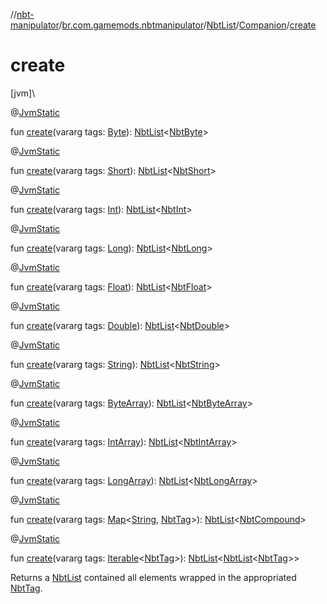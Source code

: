 //[nbt-manipulator](../../../../index.md)/[br.com.gamemods.nbtmanipulator](../../index.md)/[NbtList](../index.md)/[Companion](index.md)/[create](create.md)

# create

[jvm]\

@[JvmStatic](https://kotlinlang.org/api/latest/jvm/stdlib/kotlin.jvm/-jvm-static/index.html)

fun [create](create.md)(vararg tags: [Byte](https://kotlinlang.org/api/latest/jvm/stdlib/kotlin/-byte/index.html)): [NbtList](../index.md)&lt;[NbtByte](../../-nbt-byte/index.md)&gt;

@[JvmStatic](https://kotlinlang.org/api/latest/jvm/stdlib/kotlin.jvm/-jvm-static/index.html)

fun [create](create.md)(vararg tags: [Short](https://kotlinlang.org/api/latest/jvm/stdlib/kotlin/-short/index.html)): [NbtList](../index.md)&lt;[NbtShort](../../-nbt-short/index.md)&gt;

@[JvmStatic](https://kotlinlang.org/api/latest/jvm/stdlib/kotlin.jvm/-jvm-static/index.html)

fun [create](create.md)(vararg tags: [Int](https://kotlinlang.org/api/latest/jvm/stdlib/kotlin/-int/index.html)): [NbtList](../index.md)&lt;[NbtInt](../../-nbt-int/index.md)&gt;

@[JvmStatic](https://kotlinlang.org/api/latest/jvm/stdlib/kotlin.jvm/-jvm-static/index.html)

fun [create](create.md)(vararg tags: [Long](https://kotlinlang.org/api/latest/jvm/stdlib/kotlin/-long/index.html)): [NbtList](../index.md)&lt;[NbtLong](../../-nbt-long/index.md)&gt;

@[JvmStatic](https://kotlinlang.org/api/latest/jvm/stdlib/kotlin.jvm/-jvm-static/index.html)

fun [create](create.md)(vararg tags: [Float](https://kotlinlang.org/api/latest/jvm/stdlib/kotlin/-float/index.html)): [NbtList](../index.md)&lt;[NbtFloat](../../-nbt-float/index.md)&gt;

@[JvmStatic](https://kotlinlang.org/api/latest/jvm/stdlib/kotlin.jvm/-jvm-static/index.html)

fun [create](create.md)(vararg tags: [Double](https://kotlinlang.org/api/latest/jvm/stdlib/kotlin/-double/index.html)): [NbtList](../index.md)&lt;[NbtDouble](../../-nbt-double/index.md)&gt;

@[JvmStatic](https://kotlinlang.org/api/latest/jvm/stdlib/kotlin.jvm/-jvm-static/index.html)

fun [create](create.md)(vararg tags: [String](https://kotlinlang.org/api/latest/jvm/stdlib/kotlin/-string/index.html)): [NbtList](../index.md)&lt;[NbtString](../../-nbt-string/index.md)&gt;

@[JvmStatic](https://kotlinlang.org/api/latest/jvm/stdlib/kotlin.jvm/-jvm-static/index.html)

fun [create](create.md)(vararg tags: [ByteArray](https://kotlinlang.org/api/latest/jvm/stdlib/kotlin/-byte-array/index.html)): [NbtList](../index.md)&lt;[NbtByteArray](../../-nbt-byte-array/index.md)&gt;

@[JvmStatic](https://kotlinlang.org/api/latest/jvm/stdlib/kotlin.jvm/-jvm-static/index.html)

fun [create](create.md)(vararg tags: [IntArray](https://kotlinlang.org/api/latest/jvm/stdlib/kotlin/-int-array/index.html)): [NbtList](../index.md)&lt;[NbtIntArray](../../-nbt-int-array/index.md)&gt;

@[JvmStatic](https://kotlinlang.org/api/latest/jvm/stdlib/kotlin.jvm/-jvm-static/index.html)

fun [create](create.md)(vararg tags: [LongArray](https://kotlinlang.org/api/latest/jvm/stdlib/kotlin/-long-array/index.html)): [NbtList](../index.md)&lt;[NbtLongArray](../../-nbt-long-array/index.md)&gt;

@[JvmStatic](https://kotlinlang.org/api/latest/jvm/stdlib/kotlin.jvm/-jvm-static/index.html)

fun [create](create.md)(vararg tags: [Map](https://kotlinlang.org/api/latest/jvm/stdlib/kotlin.collections/-map/index.html)&lt;[String](https://kotlinlang.org/api/latest/jvm/stdlib/kotlin/-string/index.html), [NbtTag](../../-nbt-tag/index.md)&gt;): [NbtList](../index.md)&lt;[NbtCompound](../../-nbt-compound/index.md)&gt;

@[JvmStatic](https://kotlinlang.org/api/latest/jvm/stdlib/kotlin.jvm/-jvm-static/index.html)

fun [create](create.md)(vararg tags: [Iterable](https://kotlinlang.org/api/latest/jvm/stdlib/kotlin.collections/-iterable/index.html)&lt;[NbtTag](../../-nbt-tag/index.md)&gt;): [NbtList](../index.md)&lt;[NbtList](../index.md)&lt;[NbtTag](../../-nbt-tag/index.md)&gt;&gt;

Returns a [NbtList](../index.md) contained all elements wrapped in the appropriated [NbtTag](../../-nbt-tag/index.md).
